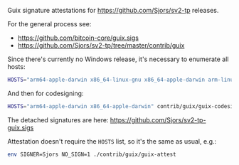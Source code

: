 Guix signature attestations for https://github.com/Sjors/sv2-tp releases.

For the general process see:
- https://github.com/bitcoin-core/guix.sigs
- https://github.com/Sjors/sv2-tp/tree/master/contrib/guix

Since there's currently no Windows release, it's necessary to enumerate all hosts:

```sh
HOSTS="arm64-apple-darwin x86_64-linux-gnu x86_64-apple-darwin arm-linux-gnueabihf aarch64-linux-gnu riscv64-linux-gnu powerpc64-linux-gnu" contrib/guix/guix-build
```

And then for codesigning:

```sh
HOSTS="arm64-apple-darwin x86_64-apple-darwin" contrib/guix/guix-codesign
```

The detached signatures are here: https://github.com/Sjors/sv2-tp-guix.sigs

Attestation doesn't require the `HOSTS` list, so it's the same as usual, e.g.:

```sh
env SIGNER=Sjors NO_SIGN=1 ./contrib/guix/guix-attest
```
